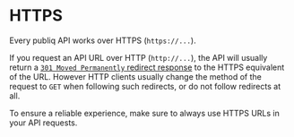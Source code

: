 # HTTPS

Every publiq API works over HTTPS (`https://...`).

If you request an API URL over HTTP (`http://...`), the API will usually return a [`301 Moved Permanently` redirect response](https://developer.mozilla.org/en-US/docs/Web/HTTP/Status/301) to the HTTPS equivalent of the URL. However HTTP clients usually change the method of the request to `GET` when following such redirects, or do not follow redirects at all.

To ensure a reliable experience, make sure to always use HTTPS URLs in your API requests.
